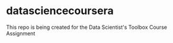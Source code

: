 datasciencecoursera
===================

This repo is being created for the Data Scientist's Toolbox Course Assignment
